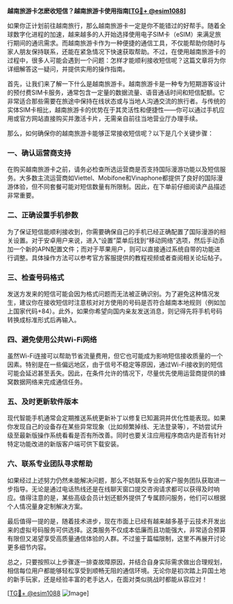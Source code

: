 **越南旅游卡怎麽收短信？越南旅游卡使用指南[[TG💪+ @esim1088](https://t.me/s/esim1088)]**

如果你正计划前往越南旅行，那么越南旅游卡一定是你不能错过的好帮手。随着全球数字化进程的加速，越来越多的人开始选择使用电子SIM卡（eSIM）来满足旅行期间的通讯需求。而越南旅游卡作为一种便捷的通信工具，不仅能帮助你随时与家人朋友保持联系，还能在紧急情况下快速获取帮助。不过，在使用越南旅游卡的过程中，很多人可能会遇到一个问题：怎样才能顺利接收短信呢？这篇文章将为你详细解答这一疑问，并提供实用的操作指南。

首先，让我们来了解一下什么是越南旅游卡。越南旅游卡是一种专为短期游客设计的预付费SIM卡服务，通常包含一定量的数据流量、语音通话时间和短信配额。它非常适合那些需要在旅途中保持在线状态或与当地人沟通交流的旅行者。与传统的实体SIM卡相比，越南旅游卡的优势在于其灵活性和便捷性——你可以通过手机应用或官方网站直接购买并激活卡片，无需亲自前往当地营业厅办理手续。

那么，如何确保你的越南旅游卡能够正常接收短信呢？以下是几个关键步骤：

### 一、确认运营商支持
在购买越南旅游卡之前，请务必检查所选运营商是否支持国际漫游功能以及短信服务。大多数主流运营商如Viettel、Mobifone和Vinaphone都提供了良好的国际漫游体验，但不同套餐可能对短信数量有所限制。因此，在下单前仔细阅读产品描述非常重要。

### 二、正确设置手机参数
为了保证短信能顺利接收到，你需要确保自己的手机已经正确配置了国际漫游的相关设置。对于安卓用户来说，进入“设置”菜单后找到“移动网络”选项，然后手动添加一个新的APN配置文件；而对于苹果用户，则可以直接通过系统自带的功能进行调整。具体操作方法可以参考官方客服提供的教程视频或者查阅相关论坛帖子。

### 三、检查号码格式
发送方发来的短信可能会因为格式问题而无法被正确识别。为了避免这种情况发生，建议你在接收短信时注意核对对方使用的号码是否符合越南本地规则（例如加上国家代码+84）。此外，如果你希望向国内亲友发送消息，则记得先将手机号码转换成标准形式后再输入。

### 四、避免使用公共Wi-Fi网络
虽然Wi-Fi连接可以帮助节省流量费用，但它也可能成为影响短信接收质量的一个因素。特别是在一些偏远地区，由于信号不稳定等原因，通过Wi-Fi接收到的短信可能会延迟甚至丢失。因此，在条件允许的情况下，尽量优先使用运营商提供的蜂窝数据网络来完成通信任务。

### 五、及时更新软件版本
现代智能手机通常会定期推送系统更新补丁以修复已知漏洞并优化性能表现。如果你发现自己的设备存在某些异常现象（比如频繁掉线、无法登录等），不妨尝试升级至最新版操作系统看看是否有所改善。同时也要关注应用程序商店内是否有针对特定功能改进的新版客户端可供下载安装。

### 六、联系专业团队寻求帮助
如果经过上述努力仍然未能解决问题，那么不妨联系专业的客户服务团队获取进一步指导。无论是通过电话热线还是在线聊天窗口提交咨询请求都可以获得及时响应。值得注意的是，某些高级会员计划还额外提供了专属顾问服务，他们可以根据个人情况量身定制解决方案。

最后值得一提的是，随着技术进步，现在市面上已经有越来越多基于云技术开发出来的虚拟号码服务可供选择。这类服务不仅成本低廉而且功能强大，非常适合预算有限但又渴望享受高质量通信体验的人群。不过鉴于篇幅限制，这里不再展开讨论更多细节内容。

总之，只要按照以上步骤逐一排查故障原因，并结合自身实际需求做出合理规划，相信每位用户都能够轻松享受到顺畅无阻的通信环境。无论你是初次踏上异国土地的新手玩家，还是经验丰富的老手达人，在面对类似挑战时都能从容应对！

[[TG💪+ @esim1088](https://t.me/s/esim1088) ![Image](https://i.postimg.cc/4NQfJmqS/Snipaste-2025-05-13-00-14-12.png)]